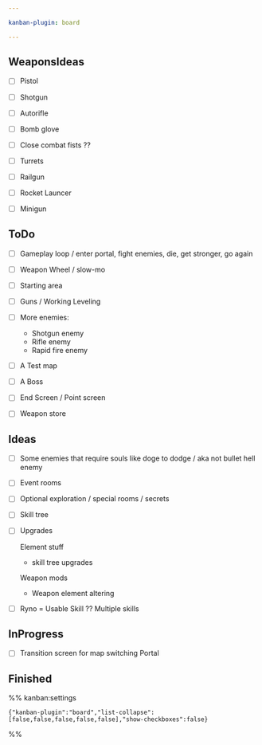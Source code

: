 ```yaml
---

kanban-plugin: board

---
```


## WeaponsIdeas

- [ ] Pistol
- [ ] Shotgun
- [ ] Autorifle
- [ ] Bomb glove
- [ ] Close combat fists ??
- [ ] Turrets
- [ ] Railgun
- [ ] Rocket Launcer
- [ ] Minigun


## ToDo

- [ ] Gameplay loop / enter portal, fight enemies, die, get stronger, go again
- [ ] Weapon Wheel / slow-mo
- [ ] Starting area
- [ ] Guns / Working Leveling
- [ ] More enemies:
	- Shotgun enemy
	- Rifle enemy
	- Rapid fire enemy
- [ ] A Test map
- [ ] A Boss
- [ ] End Screen / Point screen
- [ ] Weapon store


## Ideas

- [ ] Some enemies that require souls like doge to dodge / aka not bullet hell enemy
- [ ] Event rooms
- [ ] Optional exploration / special rooms / secrets
- [ ] Skill tree
- [ ] Upgrades
	
	Element stuff
	- skill tree upgrades
	
	Weapon mods
	- Weapon element altering
- [ ] Ryno = Usable Skill ??
	Multiple skills


## InProgress

- [ ] Transition screen for map switching
	Portal


## Finished





%% kanban:settings
```
{"kanban-plugin":"board","list-collapse":[false,false,false,false,false],"show-checkboxes":false}
```
%%